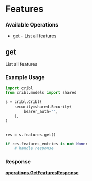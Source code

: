 # Features

### Available Operations

* [get](#get) - List all features

## get

List all features

### Example Usage

```python
import cribl
from cribl.models import shared

s = cribl.Cribl(
    security=shared.Security(
        bearer_auth="",
    ),
)


res = s.features.get()

if res.features_entries is not None:
    # handle response
```


### Response

**[operations.GetFeaturesResponse](../../models/operations/getfeaturesresponse.md)**

